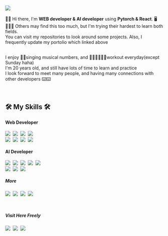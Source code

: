 <p style="font-size: 17px;">
    <a href="https://jaehong21.gitbook.io/ai-jaehong/"><img src="https://img.shields.io/badge/gitBook-AI__Portfolio-blue?style=flat-square&logo=gitbook" /></a>
</p>

  👏👏 Hi there, I'm **WEB developer & AI developer** using **Pytorch & React**. 🖥<br />
  💁🏼‍♂️ Others may find this too much, but I'm trying their hardest to learn both fields. <br />
  You can visit my repositories to look around some projects. Also, I frequently update my portolio which linked above 
<br />
<br />

  I enjoy 🎤🎤singing musical numbers, and 🏋🏼‍♀️🏋🏼‍♀️workout everyday(except Sunday haha) <br />
  I'm 20 years old, and still have lots of time to learn and practice <br />
  I look forward to meet many people, and having many connections with other developers ⌨️⌨️ 

  <br />

<div>
  <h2> 🛠 My Skills 🛠 </h2>
  <p>
  <h4>Web Developer</h4>
    <img src="https://img.shields.io/badge/Java-007396?style=flat&logo=Java&logoColor=white"/></a>&nbsp 
    <img src="https://img.shields.io/badge/HTML5-E34F26?style=flat&logo=HTML5&logoColor=white"/></a>&nbsp 
    <img src="https://img.shields.io/badge/CSS-1572B6?style=flat&logo=css3&logoColor=white"/></a>&nbsp 
    <img src="https://img.shields.io/badge/Javascript-ffb13b?style=flat&logo=javascript&logoColor=white"/></a>&nbsp
  <br />
    <img src="https://img.shields.io/badge/React-61DAFB?style=flat&logo=React&logoColor=white"/></a>&nbsp
    <img src="https://img.shields.io/badge/ReactNative-0088CC?style=flat&logo=React&logoColor=white"/></a>&nbsp 
    <img src="https://img.shields.io/badge/VScode-000000?style=flat&logo=VisualStudioCode&logoColor=white"/></a>&nbsp 
    <img src="https://img.shields.io/badge/django-092E20?style=flat&logo=django&logoColor=white"/></a>&nbsp 
  
  <h4>AI Developer</h4>
    <img src="https://img.shields.io/badge/Python-3766AB?style=flat&logo=Python&logoColor=white"/></a>&nbsp;
    <img src="https://img.shields.io/badge/Pytorch-D00000?style=flat&logo=Pytorch&logoColor=white"/></a>&nbsp 
    <img src="https://img.shields.io/badge/Tensorflow-FF6F00?style=flat&logo=Tensorflow&logoColor=white"/></a>&nbsp 
    <img src="https://img.shields.io/badge/Numpy-013243?style=flat&logo=NumPy&logoColor=white"/></a>&nbsp 
    <img src="https://img.shields.io/badge/Pandas-150458?style=flat&logo=pandas&logoColor=white"/></a>&nbsp
  <br />
    <img src="https://img.shields.io/badge/Anaconda-44A833?style=flat&logo=Anaconda&logoColor=white"/></a>&nbsp 
    <img src="https://img.shields.io/badge/JupyterNotebook-F37626?style=flat&logo=Jupyter&logoColor=white"/></a>&nbsp 
    <img src="https://img.shields.io/badge/PyCharm-000000?style=flat&logo=PyCharm&logoColor=white"/></a>&nbsp
    
  <h5>More</h5>
    <img src="https://img.shields.io/badge/C-A8B9CC?style=flat&logo=C&logoColor=white"/></a>&nbsp
    <img src="https://img.shields.io/badge/Terminal-1D1D1D?style=flat&logo=WindowsTerminal&logoColor=white"/></a>&nbsp 
    <img src="https://img.shields.io/badge/Git-F05032?style=flat&logo=Git&logoColor=white"/></a>&nbsp 
    <img src="https://img.shields.io/badge/GitKraken-179287?style=flat&logo=GitKraken&logoColor=white"/></a>&nbsp 
</p>
  
 <br />
  <h5>Visit Here Freely</h5>
    <a href="https://www.facebook.com/profile.php?id=100005890684594"><img src="https://img.shields.io/badge/Facebook-1877F2?logo=facebook&logoColor=white" /></a>&nbsp
    <img src="https://img.shields.io/badge/Instagram-E4405F?logo=Instagram&logoColor=white" /></a>&nbsp
  <a href="mailto:jaehong21@gm.gist.ac.kr"><img src="https://img.shields.io/badge/Mail-0078D4?style=flat&logo=Microsoft-Outlook&logoColor=white&link=brankein13@gm.gist.ac.kr"/></a>
  
</div>
